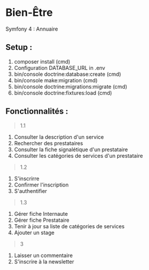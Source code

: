 # Bien-Être
Symfony 4 : Annuaire

## Setup :

1. composer install (cmd)
2. Configuration DATABASE_URL in .env
3. bin/console doctrine:database:create (cmd)
4. bin/console make:migration (cmd)
5. bin/console doctrine:migrations:migrate (cmd)
6. bin/console doctrine:fixtures:load (cmd)

## Fonctionnalités :

> 1.1

1. Consulter la description d'un service
2. Rechercher des prestataires
3. Consulter la fiche signalétique d'un prestataire
4. Consulter les catégories de services d'un prestataire

> 1.2

1. S'inscrirre
2. Confirmer l'inscription
3. S'authentifier

> 1.3

1. Gérer fiche Internaute
2. Gérer fiche Prestataire
3. Tenir à jour sa liste de catégories de services
4. Ajouter un stage

> 3

1. Laisser un commentaire
2. S'inscrire à la newsletter
